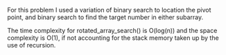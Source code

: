 For this problem I used a variation of binary search to location the pivot point, and binary search to find the target number in either subarray.

The time complexity for rotated_array_search() is O(log(n)) and the space complexity is O(1), if not accounting for the stack memory taken up by the use of recursion.